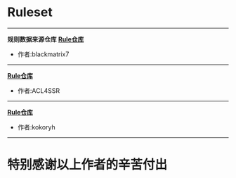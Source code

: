 # Ruleset
-------
**规则数据来源仓库**
**[Rule仓库](https://github.com/blackmatrix7/ios_rule_script)**

- 作者:blackmatrix7
-------
**[Rule仓库](https://github.com/ACL4SSR/ACL4SSR)**

- 作者:ACL4SSR
-------
**[Rule仓库](https://github.com/kokoryh/Script)**

- 作者:kokoryh
-------
# 特别感谢以上作者的辛苦付出
